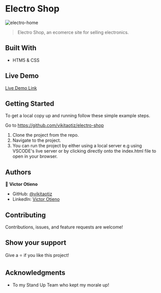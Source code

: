 # Electro Shop

![electro-home](https://user-images.githubusercontent.com/42869046/114411509-e8f94180-9bb4-11eb-9fab-f0fb39337380.PNG)

> Electro Shop, an ecomerce site for selling electronics.

## Built With

- HTM5 & CSS

## Live Demo

[Live Demo Link](https://vikitaotiz.github.io/electro-shop/)


## Getting Started

To get a local copy up and running follow these simple example steps.

Go to https://github.com/vikitaotiz/electro-shop

1. Clone the project from the repo.
2. Navigate to the project.
2. You can run the project by either using a local server e.g using VSCODE's live server or by clicking directly onto the index.html file to open in your browser.


## Authors

👤 **Victor Otieno**

- GitHub: [@vikitaotiz](https://github.com/vikitaotiz)
- LinkedIn: [Victor Otieno](https://www.linkedin.com/in/victor-otieno-22ba7773/ ) 

## Contributing

Contributions, issues, and feature requests are welcome!


## Show your support

Give a ⭐️ if you like this project!

## Acknowledgments

- To my Stand Up Team who kept my morale up!
